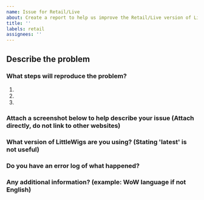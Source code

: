 ```yaml
---
name: Issue for Retail/Live
about: Create a report to help us improve the Retail/Live version of LittleWigs.
title: ''
labels: retail
assignees: ''
---
```


## Describe the problem


### What steps will reproduce the problem?

1.  
2.  
3.  

### Attach a screenshot below to help describe your issue (Attach directly, do not link to other websites)


### What version of LittleWigs are you using? (Stating 'latest' is not useful)


### Do you have an error log of what happened?


### Any additional information? (example: WoW language if not English)
